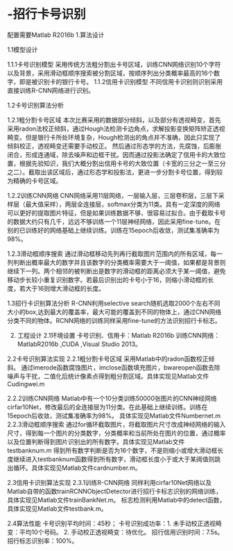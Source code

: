 # -招行卡号识别
配置需要Matlab R2016b
1.算法设计

1.1模型设计

1.1.1卡号识别模型
采用传统方法粗分割出卡号区域，训练CNN网络识别10个字符以及背景，采用滑动框顺序搜索被分割区域，按顺序列出分类概率最高的16个数字，即是被识别卡的银行卡号。
1.1.2信用卡识别模型
不同信用卡识别则识别采用直接训练R-CNN网络进行识别。

1.2卡号识别算法分析

1.2.1粗分割卡号区域
	本次比赛采用的数据部分倾斜，以及部分有透视畸变，首先采用radon法校正倾斜，通过Hough法检测卡边角点，求解投影变换矩阵矫正透视畸变。但是银行卡所处环境复杂，Hough检测出的角点并不准确，因此只实现了倾斜校正，透视畸变还需要手动校正。
然后通过形态学的方法，先腐蚀，后膨胀闭合，形成连通域，除去噪声和边框干扰。因而通过投影法确定了信用卡的大致位置，根据先验知识，我们大概分割出信用卡号的大致位置（卡宽的三分之一至三分之二）。截取出该区域后，通过形态学和投影法，更进一步分割卡号位置，得到较为精确的卡号区域。

1.2.2训练CNN网络
	CNN网络采用11层网络，一层输入层，三层卷积层，三层下采样层（最大值采样），两层全连接层，softmax分类为11类。具有一定深度的网络可以更好的提取图片特征，但是如果训练数据不够，很容易过拟合。由于截取卡号的数据大约只有几千，远远不够训练一个11层神经网络，因此采用fine-tune。在别的已训练好的网络基础上继续训练。训练在15epoch后收敛，测试集准确率为98%。

1.2.3滑动框顺序搜索
	通过滑动框移动先列再行截取图片范围内的所有区域，每一列判断出概率最大的数字并且该数字的分类概率需要大于一阈值，如果都是背景则继续下一列。两个相邻的被判断出是数字的滑动框的距离必须大于某一阈值，避免移动步长较小重复识别数字。若最后识别出的卡号小于16，则缩小滑动框的长度，若大于16则增大滑动框的长度。

1.3招行卡识别算法分析
	R-CNN利用selective search随机选取2000个左右不同大小的box,达到最大的覆盖率，最大可能的覆盖到不同的物体上，通过CNN网络分类不同的物体。RCNN网络的训练同样采用fine-tune的方法识别招行卡标志。




2.	工程设计
2.1环境设置
	卡号识别、信用卡：Matlab R2016b
  训练CNN网络：MatlabR2016b ,CUDA ,Visual Studio 2013。

2.2卡号识别算法实现
2.2.1粗分割卡号区域
	采用Matlab中的radon函数校正倾斜。
通过imerode函数腐蚀图片，imclose函数填充图片，bwareopen函数去除噪声与干扰，二值化后统计像素点得到粗分割区域。具体实现见Matlab文件Cudingwei.m

2.2.2训练CNN网络
Matlab中有一个10分类训练50000张图片的CNN神经网络cirfar10Net，修改最后的全连接层为11分类。在此基础上继续训练。训练在15epoch后收敛，测试集准确率为98%。
具体实现见Matlab文件Numbernet.m
2.2.3滑动框顺序搜索
	通过for循环截取图片，将截取图片尺寸改成神经网络的输入尺寸，得到每一个图片的分类数字，分类概率和当前所处在图片的位置，通过概率以及位置判断得到图片识别出的所有数字。具体实现见Matlab文件testbanknum.m
得到所有数字判断是否为16个数字，不是则缩小或增大滑动框长度继续进入testbanknum函数得到所有数字，滑动框长度小于或大于某阈值则跳出循环。具体实现见Matlab文件cardnumber.m。

2.3信用卡识别算法实现
2.3.1训练R-CNN网络
同样利用cirfar10Net网络以及Matlab自带的函数trainRCNNObjectDetector进行招行卡标志识别的网络训练，具体实现见Matlab文件trainBankNet.m。
标志检测利用Matlab中的detect函数，具体实现见Matlab文件testbank.m。

2.4算法性能
卡号识别平均时间：45秒；
卡号识别成功率：1. 未手动校正透视畸变：平均10个号码。
2. 手动校正透视畸变：待优化。
招行信用识别时间：7.5s。
招行标志识别率：100%。

